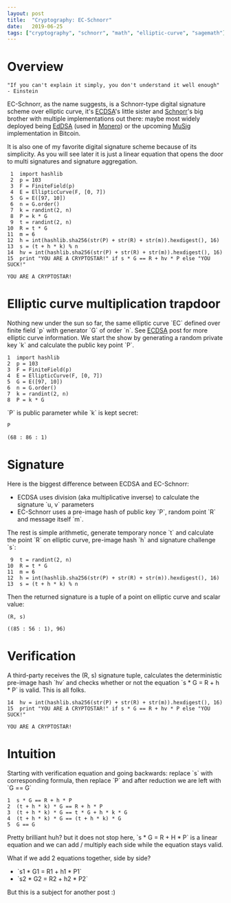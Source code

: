 ```yaml
---
layout: post
title:  "Cryptography: EC-Schnorr"
date:   2019-06-25
tags: ["cryptography", "schnorr", "math", "elliptic-curve", "sagemath"]
---
```



# Overview

    "If you can't explain it simply, you don't understand it well enough" - Einstein

EC-Schnorr, as the name suggests, is a Schnorr-type digital signature scheme over elliptic curve, it's [ECDSA](file:///post/2019-04-09-ecdsa)'s little sister and [Schnorr](file:///post/2019-06-19-schnorr)'s big brother with multiple implementations out there: maybe most widely deployed being [EdDSA](https://en.wikipedia.org/wiki/EdDSA) (used in [Monero](https://web.getmonero.org)) or the upcoming [MuSig](https://blockstream.com/2018/01/23/en-musig-key-aggregation-schnorr-signatures/) implementation in Bitcoin.

It is also one of my favorite digital signature scheme because of its simplicity. As you will see later it is just a linear equation that opens the door to multi signatures and signature aggregation.

     1  import hashlib
     2  p = 103
     3  F = FiniteField(p)
     4  E = EllipticCurve(F, [0, 7])
     5  G = E([97, 10])
     6  n = G.order()
     7  k = randint(2, n)
     8  P = k * G
     9  t = randint(2, n)
    10  R = t * G
    11  m = 6
    12  h = int(hashlib.sha256(str(P) + str(R) + str(m)).hexdigest(), 16)
    13  s = (t + h * k) % n
    14  hv = int(hashlib.sha256(str(P) + str(R) + str(m)).hexdigest(), 16)
    15  print "YOU ARE A CRYPTOSTAR!" if s * G == R + hv * P else "YOU SUCK!"

    YOU ARE A CRYPTOSTAR!


# Elliptic curve multiplication trapdoor

Nothing new under the sun so far, the same elliptic curve \`EC\` defined over finite field \`p\` with generator \`G\` of order \`n\`. See [ECDSA](file:///post/2019-04-09-ecdsa) post for more elliptic curve information.
We start the show by generating a random private key \`k\` and calculate the public key point \`P\`.

    1  import hashlib
    2  p = 103
    3  F = FiniteField(p)
    4  E = EllipticCurve(F, [0, 7])
    5  G = E([97, 10])
    6  n = G.order()
    7  k = randint(2, n)
    8  P = k * G

\`P\` is public parameter while \`k\` is kept secret:

    P

    (68 : 86 : 1)


# Signature

Here is the biggest difference between ECDSA and EC-Schnorr:

-   ECDSA uses division (aka multiplicative inverse) to calculate the signature \`u, v\` parameters
-   EC-Schnorr uses a pre-image hash of public key \`P\`, random point \`R\` and message itself \`m\`.

The rest is simple arithmetic, generate temporary nonce \`t\` and calculate the point \`R\` on elliptic curve, pre-image hash \`h\` and signature challenge \`s\`:

     9  t = randint(2, n)
    10  R = t * G
    11  m = 6
    12  h = int(hashlib.sha256(str(P) + str(R) + str(m)).hexdigest(), 16)
    13  s = (t + h * k) % n

Then the returned signature is a tuple of a point on elliptic curve and scalar value:

    (R, s)

    ((85 : 56 : 1), 96)


# Verification

A third-party receives the (R, s) signature tuple, calculates the deterministic pre-image hash \`hv\` and checks whether or not the equation \`s \* G = R + h \* P\` is valid. This is all folks.

    14  hv = int(hashlib.sha256(str(P) + str(R) + str(m)).hexdigest(), 16)
    15  print "YOU ARE A CRYPTOSTAR!" if s * G == R + hv * P else "YOU SUCK!"

    YOU ARE A CRYPTOSTAR!


# Intuition

Starting with verification equation and going backwards: replace \`s\` with corresponding formula, then replace \`P\` and after reduction we are left with \`G == G\`

    1  s * G == R + h * P
    2  (t + h * k) * G == R + h * P
    3  (t + h * k) * G == t * G + h * k * G
    4  (t + h * k) * G == (t + h * k) * G
    5  G == G

Pretty brilliant huh? but it does not stop here, \`s \* G = R + H \* P\` is a linear equation and we can add / multiply each side while the equation stays valid.

What if we add 2 equations together, side by side?

-   \`s1 \* G1 = R1 + h1 \* P1\`
-   \`s2 \* G2 = R2 + h2 \* P2\`

But this is a subject for another post :)
